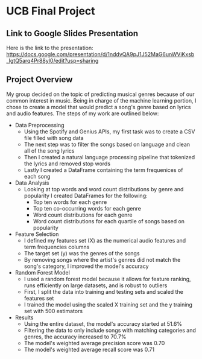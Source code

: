 # UCB Final Project
## Link to Google Slides Presentation
Here is the link to the presentation: https://docs.google.com/presentation/d/1nddvQA9pJ1J52MaG6unWViKxsb_lgtQ5arq4Pr88yl0/edit?usp=sharing 

## Project Overview
My group decided on the topic of predicting musical genres because of our common interest in music. Being in charge of the machine learning portion, I chose to create a model that would predict a song's genre based on lyrics and audio features. The steps of my work are outlined below:
- Data Preprocessing
  - Using the Spotify and Genius APIs, my first task was to create a CSV file filled with song data
  - The next step was to filter the songs based on language and clean all of the song lyrics
  - Then I created a natural language processing pipeline that tokenized the lyrics and removed stop words
  - Lastly I created a DataFrame containing the term frequenices of each song
- Data Analysis
  - Looking at top words and word count distributions by genre and popularity I created DataFrames for the following:
    - Top ten words for each genre
    - Top ten co-occurring words for each genre
    - Word count distributions for each genre
    - Word count distributions for each quartile of songs based on popularity
- Feature Selection
  - I defined my features set (X) as the numerical audio features and term frequencies columns
  - The target set (y) was the genres of the songs
  - By removing songs where the artist's genres did not match the song's category, I improved the model's accuracy
- Random Forest Model
  - I used a random forest model because it allows for feature ranking, runs efficiently on large datasets, and is robust to outliers
  - First, I split the data into training and testing sets and scaled the features set
  - I trained the model using the scaled X training set and the y training set with 500 estimators
- Results
  - Using the entire dataset, the model's accuracy started at 51.6%
  - Filtering the data to only include songs with matching categories and genres, the accuracy increased to 70.7%
  - The model's weighted average precision score was 0.70
  - The model's weighted average recall score was 0.71
